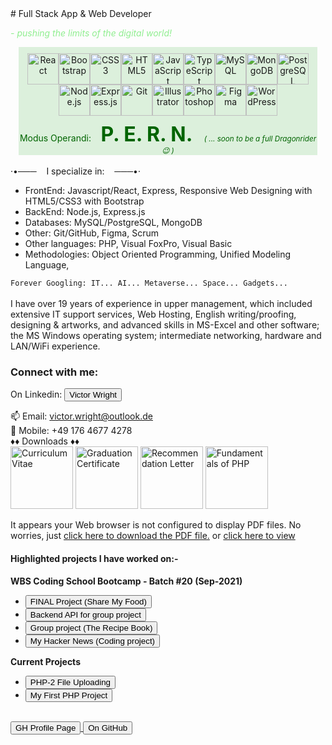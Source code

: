 <body>
# Full Stack App & Web Developer

<i style="color: lightgreen"> - pushing the limits of the digital world!</i>

<div style="width: 95%; margin: 0 auto; text-align: center; background-color: rgb(220, 240, 220)">
<!-- <div style="display: flex; flex-wrap: wrap; justify-content: center; width: 95%; margin: 0 auto; padding: 10px; text-align: center; background-color: rgb(220, 240, 220)"> -->
    <div style="display: flex; flex-wrap: wrap; justify-content: center; padding: 10px;">
        <img src="https://profilinator.rishav.dev/skills-assets/react-original-wordmark.svg" alt="React" height="50" />  
        <img  src="https://profilinator.rishav.dev/skills-assets/bootstrap-plain.svg" alt="Bootstrap" height="50" />  
        <img  src="https://profilinator.rishav.dev/skills-assets/css3-original-wordmark.svg" alt="CSS3" height="50" />  
        <img  src="https://profilinator.rishav.dev/skills-assets/html5-original-wordmark.svg" alt="HTML5" height="50" />  
        <img  src="https://profilinator.rishav.dev/skills-assets/javascript-original.svg" alt="JavaScript" height="50" />  
        <img src="https://profilinator.rishav.dev/skills-assets/typescript-original.svg" alt="TypeScript" height="50" />  
        <img  src="https://profilinator.rishav.dev/skills-assets/mysql-original-wordmark.svg" alt="MySQL" height="50" />  
        <img src="https://profilinator.rishav.dev/skills-assets/mongodb-original-wordmark.svg" alt="MongoDB" height="50" />  
        <img src="https://profilinator.rishav.dev/skills-assets/postgresql-original-wordmark.svg" alt="PostgreSQL" height="50" />  
        <img  src="https://profilinator.rishav.dev/skills-assets/nodejs-original-wordmark.svg" alt="Node.js" height="50" />  
        <img  src="https://profilinator.rishav.dev/skills-assets/express-original-wordmark.svg" alt="Express.js" height="50" />  
        <img src="https://profilinator.rishav.dev/skills-assets/git-scm-icon.svg" alt="Git" height="50" />  
        <img src="https://profilinator.rishav.dev/skills-assets/adobe_illustrator-icon.svg" alt="Illustrator" height="50" />  
        <img  src="https://profilinator.rishav.dev/skills-assets/photoshop-plain.svg" alt="Photoshop" height="50" />  
        <img  src="https://profilinator.rishav.dev/skills-assets/figma-icon.svg" alt="Figma" height="50" />  
        <img  src="https://profilinator.rishav.dev/skills-assets/wordpress.png" alt="WordPress" height="50" />
    </div>
    <div style="justify-content: center; color: darkgreen;">
        <!-- <div style="color: darkgreen; padding: 10px"> -->
        Modus Operandi: &nbsp;<strong style="font-size: 2rem"> P. E. R. N. </strong> &nbsp;&nbsp; <i><small>( ... soon to be a full Dragonrider 😉 )</small></i>
    </div>
</div>
<br/>
·•─── &nbsp;&nbsp;&nbsp;I specialize in:&nbsp;&nbsp;&nbsp; ───•·
<ul>
<text>
<li>FrontEnd: Javascript/React, Express, Responsive Web Designing with HTML5/CSS3 with Bootstrap </li>
<li>BackEnd: Node.js, Express.js</li>
<li>Databases: MySQL/PostgreSQL, MongoDB</li>
<li>Other: Git/GitHub, Figma, Scrum</li>
<li>Other languages: PHP, Visual FoxPro, Visual Basic</li>
<li>Methodologies: Object Oriented Programming, Unified Modeling Language, </li>
</ul>
<div>
<code>Forever Googling: IT... AI... Metaverse... Space... Gadgets... </code>
</div>
<!-- - - - - - - -->
<br/>
I have over 19 years of experience in upper management, which included extensive IT support services, Web Hosting, English writing/proofing, designing & artworks, and advanced skills in MS-Excel and other software; the MS Windows operating system; intermediate networking, hardware and LAN/WiFi experience.
<br/>
<h3>Connect with me:</h3>
On Linkedin: <a href="https://www.linkedin.com/in/victor-r-wright/" target="_blank">
    <button>Victor Wright</button>
</a>

📫 Email: [victor.wright@outlook.de](mailto:victor.wright@outlook.de)
<br/>
📲 Mobile: +49 176 4677 4278
<br/>
♦♦ Downloads ♦♦
<br/>
<a href="https://github.com/vrw-GH/vrw-GH/raw/main/resume/cv_vw-en.pdf" title="Curriculum Vitae"><img src="https://raw.githubusercontent.com/vrw-GH/vrw-GH/main/resume/cv_vw-en.jpg " alt="Curriculum Vitae" width="auto" height="100px"></a>
<a href="https://github.com/vrw-GH/vrw-GH/raw/main/certificates/WBS-certificate_FS_Web_%26_App_Dev.pdf" target="_blank" title="Graduation Certificate - WBS Coding School"><img src="https://raw.githubusercontent.com/vrw-GH/vrw-GH/main/certificates/WBS-certificate_FS_Web_%26_App_Dev.jpg" alt="Graduation Certificate" width="auto" height="100px"></a>
<a href="https://github.com/vrw-GH/vrw-GH/raw/main/certificates/Victor_Wright-Recommendation_letter.pdf" target="_blank" title="Recommendation Letter"><img src="https://raw.githubusercontent.com/vrw-GH/vrw-GH/main/certificates/Victor_Wright-Recommendation_letter.jpg" alt="Recommendation Letter" width="auto" height="100px"></a>
<a href="https://raw.githubusercontent.com/vrw-GH/vrw-GH/main/certificates/TutorialsPoint_Cert-Fundementals_of_PHP.jpg" target="_blank" title="Fundamentals of PHP"><img src="https://raw.githubusercontent.com/vrw-GH/vrw-GH/main/certificates/TutorialsPoint_Cert-Fundementals_of_PHP.jpg" alt="Fundamentals of PHP" width="auto" height="100px"></a>

<object data="https://github.com/vrw-GH/vrw-GH/raw/main/resume/cv_vw-en.pdf#toolbar=0" type="application/pdf" width="auto" height="100px"> <p>It appears your Web browser is not configured to display PDF files. No worries, just <a href="https://github.com/vrw-GH/vrw-GH/raw/main/resume/cv_vw-en.pdf">click here to download the PDF file.</a> or <a href="https://github.com/vrw-GH/vrw-GH/raw/main/resume/cv_vw-en.pdf"> click here to view</a></p> </object>

<h4>Highlighted projects I have worked on:-</h4>
<strong>WBS Coding School Bootcamp - Batch #20 (Sep-2021)</strong>
<ul>

<li><a href="https://vrw-gh.github.io/final-project-wd020/" target="_blank">
    <button>FINAL Project (Share My Food)</button>
</a></li>
<li><a href="https://vrw-gh.github.io/sharemyfood-backend/" target="_blank">
    <button>Backend API for group project</button>
</a></li>
<li><a href="https://vrw-gh.github.io/vw_my-recipe-book/" target="_blank">
    <button>Group project (The Recipe Book)</button>
</a></li>
<li><a href="https://vrw-gh.github.io/hacker-news/" target="_blank">
    <button>My Hacker News (Coding project)</button>
</a></li>
</ul>

<strong>Current Projects</strong>

<ul>
<li><a href="https://vrw-gh.github.io/php-p2/" target="_blank"><button>PHP-2 File Uploading</button></a>
</li>
<li><a href="https://vrw-gh.github.io/php-p1/" target="_blank"><button>My First PHP Project</button></a>
</li>
</ul>
<br>
<a href="https://vrw-gh.github.io/vrw-GH/" target="_blank" title="https://vrw-gh.github.io/vrw-GH/">
    <button>GH Profile Page</button>
</a>
<a href="https://github.com/vrw-GH" target="_blank" title="https://github.com/vrw-GH">
    <button>On GitHub</button>
    </a>
</body>
